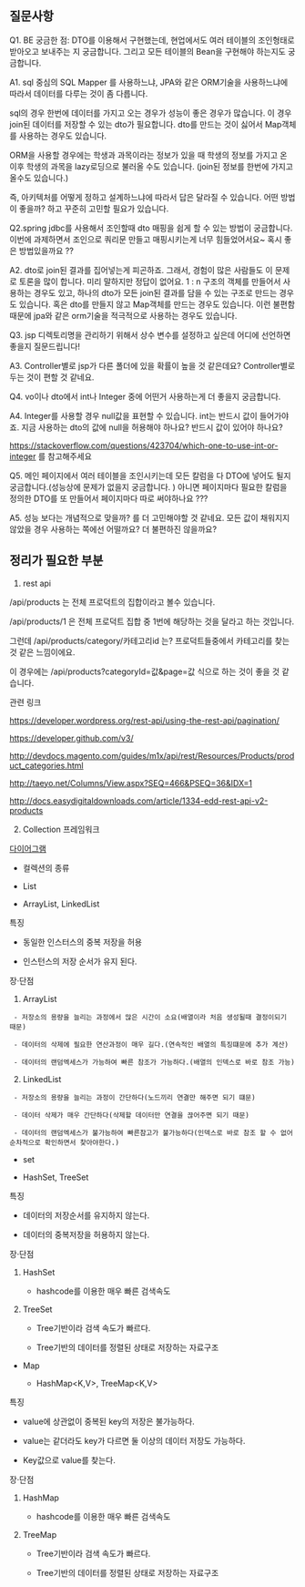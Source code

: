 ## 질문사항

Q1.  BE 궁금한 점: DTO를 이용해서 구현했는데, 현업에서도 여러 테이블의 조인형태로 받아오고 보내주는 지 궁금합니다. 그리고 모든 테이블의 Bean을 구현해야 하는지도 궁금합니다.


A1.  sql 중심의 SQL Mapper 를 사용하느냐, JPA와 같은 ORM기술을 사용하느냐에 따라서 데이터를 다루는 것이 좀 다릅니다.

sql의 경우 한번에 데이터를 가지고 오는 경우가 성능이 좋은 경우가 많습니다. 이 경우 join된 데이터를 저장할 수 있는 dto가 필요합니다. dto를 만드는 것이 싫어서 Map객체를 사용하는 경우도 있습니다.

ORM을 사용할 경우에는 학생과 과목이라는 정보가 있을 때 학생의 정보를 가지고 온 이후 학생의 과목을 lazy로딩으로 불러올 수도 있습니다. (join된 정보를 한번에 가지고 올수도 있습니다.)

즉, 아키텍처를 어떻게 정하고 설계하느냐에 따라서 답은 달라질 수 있습니다. 어떤 방법이 좋을까? 하고 꾸준히 고민할 필요가 있습니다.



Q2.spring jdbc를 사용해서 조인할때 dto 매핑을 쉽게 할 수 있는 방법이 궁금합니다. 이번에 과제하면서 조인으로 쿼리문 만들고 매핑시키는게 너무 힘들었어서요~ 혹시 좋은 방법있을까요 ??

A2. dto로 join된 결과를 집어넣는게 피곤하죠. 그래서, 경험이 많은 사람들도 이 문제로 토론을 많이 합니다.
미리 말하지만 정답이 없어요. 1 : n 구조의 객체를 만들어서 사용하는 경우도 있고, 하나의 dto가 모든 join된 결과를 담을 수 있는 구조로 만드는 경우도 있습니다.
혹은 dto를 만들지 않고 Map객체를 만드는 경우도 있습니다. 이런 불편함때문에 jpa와 같은 orm기술을 적극적으로 사용하는 경우도 있습니다.


Q3. jsp 디렉토리명을 관리하기 위해서 상수 변수를 설정하고 싶은데 어디에 선언하면 좋을지 질문드립니다!

A3. Controller별로 jsp가 다른 폴더에 있을 확률이 높을 것 같은데요? Controller별로 두는 것이 편할 것 같네요.

Q4. vo이나 dto에서 int나 Integer 중에 어떤거 사용하는게 더 좋을지 궁금합니다.

A4. Integer를 사용할 경우 null값을 표현할 수 있습니다. int는 반드시 값이 들어가야죠. 지금 사용하는 dto의 값에 null을 허용해야 하나요? 반드시 값이 있어야 하나요?

https://stackoverflow.com/questions/423704/which-one-to-use-int-or-integer 를 참고해주세요


Q5. 메인 페이지에서 여러 테이블을 조인시키는데 모든 칼럼을 다 DTO에 넣어도 될지 궁금합니다.(성능상에 문제가 없을지 궁금합니다. )
아니면 페이지마다 필요한 칼럼을 정의한 DTO를 또 만들어서 페이지마다 따로 써야하나요 ???

A5. 성능 보다는 개념적으로 맞을까? 를 더 고민해야할 것 같네요. 모든 값이 채워지지 않았을 경우 사용하는 쪽에선 어떨까요? 더 불편하진 않을까요?




## 정리가 필요한 부분

1. rest api  

/api/products 는 전체 프로덕트의 집합이라고 볼수 있습니다.

/api/products/1 은 전체 프로덕트 집합 중 1번에 해당하는 것을 달라고 하는 것입니다.

그런데 /api/products/category/카테고리id 는? 프로덕트들중에서 카테고리를 찾는 것 같은 느낌이에요.

이 경우에는 /api/products?categoryId=값&page=값 식으로 하는 것이 좋을 것 같습니다.




관련 링크

https://developer.wordpress.org/rest-api/using-the-rest-api/pagination/

https://developer.github.com/v3/

http://devdocs.magento.com/guides/m1x/api/rest/Resources/Products/product_categories.html

http://taeyo.net/Columns/View.aspx?SEQ=466&PSEQ=36&IDX=1

http://docs.easydigitaldownloads.com/article/1334-edd-rest-api-v2-products



2. Collection 프레임워크

[다이어그램](Collection.png)

- 컬렉션의 종류

 * List

  -  ArrayList<E>, LinkedList<E>

 특징

   - 동일한 인스터스의 중복 저장을 허용

   - 인스턴스의 저장 순서가 유지 된다.

 장·단점

   1) ArrayList<E>

     - 저장소의 용량을 늘리는 과정에서 많은 시간이 소요(배열이라 처음 생성될때 결정이되기 때문)

     - 데이터의 삭제에 필요한 연산과정이 매우 길다.(연속적인 배열의 특징떄문에 추가 계산)

     - 데이터의 랜덤엑세스가 가능하여 빠른 참조가 가능하다.(배열의 인덱스로 바로 참조 가능)

   2) LinkedList<E>

     - 저장소의 용량을 늘리는 과정이 간단하다(노드끼리 연결만 해주면 되기 떄문)

     - 데이터 삭제가 매우 간단하다(삭제할 데이터만 연결을 끊어주면 되기 때문)

     - 데이터의 랜덤엑세스가 불가능하여 빠른참고가 불가능하다(인덱스로 바로 참조 할 수 없어 순차적으로 확인하면서 찾아야한다.)



* set

- HashSet<E>, TreeSet<E>

 특징

  - 데이터의 저장순서를 유지하지 않는다.

  - 데이터의 중복저장을 허용하지 않는다.

 장·단점

   1) HashSet<E>

      - hashcode를 이용한 매우 빠른 검색속도

  1) TreeSet<E>

      - Tree기반이라 검색 속도가 빠르다.

      - Tree기반의 데이터를 정렬된 상태로 저장하는 자료구조

* Map

  - HashMap<K,V>, TreeMap<K,V>

 특징

  - value에 상관없이 중복된 key의 저장은 불가능하다.

  - value는 같더라도 key가 다르면 둘 이상의 데이터 저장도 가능하다.

  - Key값으로 value를 찾는다.

 장·단점

   1) HashMap<E>

      - hashcode를 이용한 매우 빠른 검색속도

  1) TreeMap<E>

      - Tree기반이라 검색 속도가 빠르다.

      - Tree기반의 데이터를 정렬된 상태로 저장하는 자료구조
